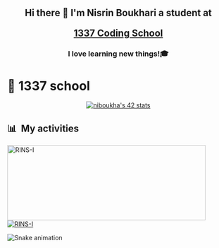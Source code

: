 <h2 align="center"> Hi there 👋 I'm Nisrin Boukhari a student at

 <a href="https://1337.ma/" target="_blank" rel="noopener noreferrer">1337 Coding School</a></h2>
<h3 align="center">I love learning new things!🎓</h3>

# 🏫 1337 school
<div align="center">
  <a href="https://github.com/oakoudad/badge42"><img src="https://badge.mediaplus.ma/greenbinary/niboukha" alt="niboukha's 42 stats" /></a>
</div>


<div>

  ## 📊 &nbsp;My activities
  <a href="https://github.com/RINS-I">
    <img width=450 height=170 align="center" alt="RINS-I" src="https://github-readme-stats.vercel.app/api?username=RINS-I&theme=midnight-purple&show_icons=true&bg_color=0D1117&hide_border=true&count_private=true" />
  </a>
  <a href="https://github.com/RINS-I">
    <img align="center" alt="RINS-I" src="https://github-readme-stats.vercel.app/api/top-langs/?username=RINS-I&theme=midnight-purple&layout=compact&bg_color=0D1117&hide_border=true&count_private=true" />
  </a>
</div>

<div>

![Snake animation](https://github.com/RINS-I/RINS-I/blob/output/github-contribution-grid-snake.svg)
